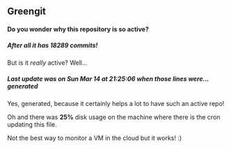 ## Greengit

#### Do you wonder why this repository is so active?

##### After all it has 18289 commits!

But is it *really* active? Well...

##### Last update was on Sun Mar 14 at 21:25:06 when those lines were... generated

Yes, generated, because it certainly helps a lot to have such an active repo!

Oh and there was **25%** disk usage on the machine
where there is the cron updating this file.

Not the best way to monitor a VM in the cloud but it works! :)
